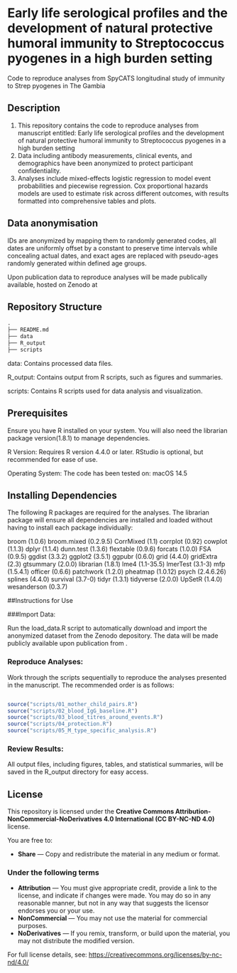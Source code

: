 # Early life serological profiles and the development of natural protective humoral immunity to Streptococcus pyogenes in a high burden setting 

Code to reproduce analyses from SpyCATS longitudinal study of immunity to Strep pyogenes in The Gambia

## Description

1. This repository contains the code to reproduce analyses from manuscript entitled: Early life serological profiles and the development of natural protective humoral immunity to Streptococcus pyogenes in a high burden setting  
2. Data including antibody measurements, clinical events, and demographics have been anonymized to protect participant confidentiality.
3. Analyses include mixed-effects logistic regression to model event probabilities and piecewise regression. Cox proportional hazards models are used to estimate risk across different outcomes, with results formatted into comprehensive tables and plots.

## Data anonymisation 

IDs are anonymized by mapping them to randomly generated codes, all dates are uniformly offset by a constant to preserve time intervals while concealing actual dates, and exact ages are replaced with pseudo-ages randomly generated within defined age groups.

Upon publication data to reproduce analyses will be made publically available, hosted on Zenodo at <insert DOI url>

## Repository Structure

```markdown
.
├── README.md
├── data
├── R_output
├── scripts


```

data: Contains processed data files.

R_output: Contains output from R scripts, such as figures and summaries.

scripts: Contains R scripts used for data analysis and visualization.


##  Prerequisites

Ensure you have R installed on your system. You will also need the librarian package version(1.8.1) to manage dependencies.

R Version: Requires R version 4.4.0 or later.
RStudio is optional, but recommended for ease of use.

Operating System: The code has been tested on:
macOS 14.5

## Installing Dependencies

The following R packages are required for the analyses. The librarian package will ensure all dependencies are installed and loaded without having to install each package individually:

broom (1.0.6)
broom.mixed (0.2.9.5)
CorrMixed (1.1)
corrplot (0.92)
cowplot (1.1.3)
dplyr (1.1.4)
dunn.test (1.3.6)
flextable (0.9.6)
forcats (1.0.0)
FSA (0.9.5)
ggdist (3.3.2)
ggplot2 (3.5.1)
ggpubr (0.6.0)
grid (4.4.0)
gridExtra (2.3)
gtsummary (2.0.0)
librarian (1.8.1)
lme4 (1.1-35.5)
lmerTest (3.1-3)
mfp (1.5.4.1)
officer (0.6.6)
patchwork (1.2.0)
pheatmap (1.0.12)
psych (2.4.6.26)
splines (4.4.0)
survival (3.7-0)
tidyr (1.3.1)
tidyverse (2.0.0)
UpSetR (1.4.0)
wesanderson (0.3.7)

##Instructions for Use

###Import Data:

Run the load_data.R script to automatically download and import the anonymized dataset from the Zenodo depository. The data will be made publicly available upon publication from <insert DOI url>. 

### Reproduce Analyses:
Work through the scripts sequentially to reproduce the analyses presented in the manuscript. The recommended order is as follows:

```R

source("scripts/01_mother_child_pairs.R")
source("scripts/02_blood_IgG_baseline.R")
source("scripts/03_blood_titres_around_events.R")
source("scripts/04_protection.R")
source("scripts/05_M_type_specific_analysis.R")

```

### Review Results:
All output files, including figures, tables, and statistical summaries, will be saved in the R_output directory for easy access.

## License

This repository is licensed under the **Creative Commons Attribution-NonCommercial-NoDerivatives 4.0 International (CC BY-NC-ND 4.0)** license.

You are free to:

- **Share** — Copy and redistribute the material in any medium or format.

### Under the following terms

- **Attribution** — You must give appropriate credit, provide a link to the license, and indicate if changes were made. You may do so in any reasonable manner, but not in any way that suggests the licensor endorses you or your use.
- **NonCommercial** — You may not use the material for commercial purposes.
- **NoDerivatives** — If you remix, transform, or build upon the material, you may not distribute the modified version.

For full license details, see: https://creativecommons.org/licenses/by-nc-nd/4.0/

